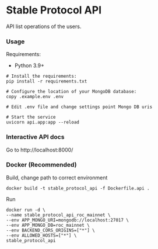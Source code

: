# Stable Protocol API

API list operations of the users.

### Usage

Requirements:

* Python 3.9+

```
# Install the requirements:
pip install -r requirements.txt

# Configure the location of your MongoDB database:
copy .example.env .env

# Edit .env file and change settings point Mongo DB uris 

# Start the service
uvicorn api.app:app --reload
```

### Interactive API docs

Go to http://localhost:8000/


### Docker (Recommended)

Build, change path to correct environment

```
docker build -t stable_protocol_api -f Dockerfile.api .
```

Run

```
docker run -d \
--name stable_protocol_api_roc_mainnet \
--env APP_MONGO_URI=mongodb://localhost:27017 \
--env APP_MONGO_DB=roc_mainnet \
--env BACKEND_CORS_ORIGINS=["*"] \
--env ALLOWED_HOSTS=["*"] \
stable_protocol_api
```


